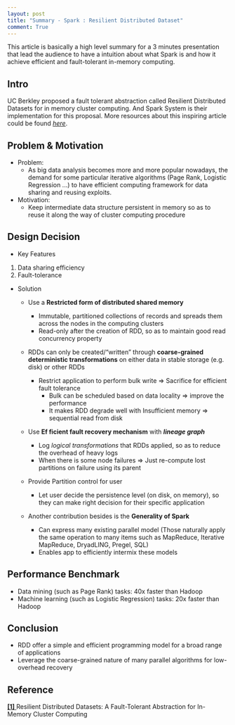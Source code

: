 ```yaml
---
layout: post
title: "Summary - Spark : Resilient Distributed Dataset"
comment: True
---
```


This article is basically a high level summary for a 3 minutes presentation that lead the audience to have a intuition about what Spark is and how it achieve efficient and fault-tolerant in-memory computing.

<!--more-->

## Intro

UC Berkley proposed a fault tolerant abstraction called Resilient Distributed Datasets for in memory cluster computing. And Spark System is their implementation for this proposal. More resources about this inspiring article could be found [*here*](https://www.usenix.org/conference/nsdi12/technical-sessions/presentation/zaharia).

## Problem & Motivation
* Problem:
  * As big data analysis becomes more and more popular nowadays, the demand for some particular iterative algorithms (Page Rank, Logistic Regression ...) to have efficient computing framework for data sharing and reusing exploits.  
* Motivation:
  * Keep intermediate data structure persistent in memory so as to reuse it along the way of cluster computing procedure

## Design Decision
* Key Features
1. Data sharing efficiency
2. Fault-tolerance
* Solution
  * Use a **Restricted form of distributed shared memory**
    * Immutable, partitioned collections of records and spreads them across the nodes in the computing clusters
    * Read-only after the creation of RDD, so as to maintain good read concurrency property

  * RDDs can only be created/“written” through **coarse-grained deterministic transformations** on either data in stable storage (e.g. disk) or other RDDs
    * Restrict application to perform bulk write => Sacrifice for efficient fault tolerance
        * Bulk can be scheduled based on data locality => improve the performance
        * It makes RDD degrade well with Insufficient memory => sequential read from disk

  * Use **Ef ficient fault recovery mechanism** with ***lineage graph***
    * Log *logical transformations* that RDDs applied, so as to reduce the overhead of heavy logs
    * When there is some node failures => Just re-compute lost partitions on failure using its parent

  * Provide Partition control for user
    * Let user decide the persistence level (on disk, on memory), so they can make right decision for their specific application

  * Another contribution besides is the **Generality of Spark**
    * Can express many existing parallel model (Those naturally apply the same operation to many items such as MapReduce, Iterative MapReduce, DryadLING, Pregel, SQL)
    * Enables app to efficiently intermix these models
## Performance Benchmark
* Data mining (such as Page Rank) tasks: 40x faster than Hadoop
* Machine learning (such as Logistic Regression) tasks: 20x faster than Hadoop

## Conclusion
* RDD offer a simple and efficient programming model for a broad range of applications
* Leverage the coarse-grained nature of many parallel algorithms for low-overhead recovery

## Reference
[ **[1]** ](https://www.cs.berkeley.edu/~matei/papers/2012/nsdi_spark.pdf) Resilient Distributed Datasets: A Fault-Tolerant Abstraction for In-Memory Cluster Computing
